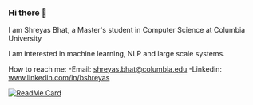 ### Hi there 👋

I am Shreyas Bhat, a Master's student in Computer Science at Columbia University

I am interested in machine learning, NLP and large scale systems.

How to reach me:
   -Email: shreyas.bhat@columbia.edu
   -Linkedin: www.linkedin.com/in/bshreyas
   
   [![ReadMe Card](https://github-readme-stats.vercel.app/api/pin/?username=minoveaz&repo=angular-web-portfolio)](https://github.com/minoveaz/angular-web-portfolio)

   
<!--
**Sbhat92/Sbhat92** is a ✨ _special_ ✨ repository because its `README.md` (this file) appears on your GitHub profile.

Here are some ideas to get you started:

- 🔭 I’m currently working on ...
- 🌱 I’m currently learning ...
- 👯 I’m looking to collaborate on ...
- 🤔 I’m looking for help with ...
- 💬 Ask me about ...
- 📫 How to reach me: ...
- 😄 Pronouns: ...
- ⚡ Fun fact: ...
-->
